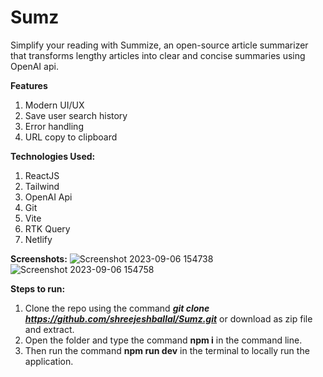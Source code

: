 # Sumz
Simplify your reading with Summize, an open-source article summarizer that transforms lengthy articles into clear and concise summaries using OpenAI api.

**Features**
  1) Modern UI/UX
  2) Save user search history
  3) Error handling
  4) URL copy to clipboard

**Technologies Used:**
  1) ReactJS
  2) Tailwind
  3) OpenAI Api
  4) Git
  5) Vite
  6) RTK Query
  7) Netlify

**Screenshots:**
![Screenshot 2023-09-06 154738](https://github.com/shreejeshballal/Sumz/assets/77494639/22034469-b202-4b3a-9e5e-1cd392e17c47)
![Screenshot 2023-09-06 154758](https://github.com/shreejeshballal/Sumz/assets/77494639/9df6b165-0b84-4345-ab8f-03ad58caae96)

**Steps to run:**
  1) Clone the repo using the command ***git clone https://github.com/shreejeshballal/Sumz.git*** or download as zip file and extract.
  2) Open the folder and type the command **npm i** in the command line.
  3) Then run the command **npm run dev** in the terminal to locally run the application.
